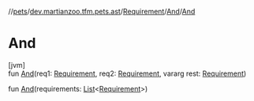//[pets](../../../../index.md)/[dev.martianzoo.tfm.pets.ast](../../index.md)/[Requirement](../index.md)/[And](index.md)/[And](-and.md)

# And

[jvm]\
fun [And](-and.md)(req1: [Requirement](../index.md), req2: [Requirement](../index.md), vararg rest: [Requirement](../index.md))

fun [And](-and.md)(requirements: [List](https://kotlinlang.org/api/latest/jvm/stdlib/kotlin.collections/-list/index.html)&lt;[Requirement](../index.md)&gt;)
